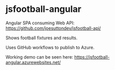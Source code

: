# jsfootball-angular
Angular SPA consuming Web API: https://github.com/joesuttondev/jsfootball-api/

Shows football fixtures and results.

Uses GitHub workflows to publish to Azure.

Working demo can be seen here: https://jsfootball-angular.azurewebsites.net/
